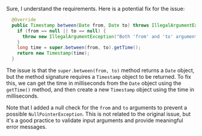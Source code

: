 Sure, I understand the requirements. Here is a potential fix for the issue:

```java
  @Override
  public Timestamp between(Date from, Date to) throws IllegalArgumentException {
    if (from == null || to == null) {
      throw new IllegalArgumentException("Both 'from' and 'to' arguments must not be null.");
    }
    long time = super.between(from, to).getTime();
    return new Timestamp(time);
  }
```
The issue is that the `super.between(from, to)` method returns a `Date` object, but the method signature requires a `Timestamp` object to be returned. To fix this, we can get the time in milliseconds from the `Date` object using the `getTime()` method, and then create a new `Timestamp` object using the time in milliseconds.

Note that I added a null check for the `from` and `to` arguments to prevent a possible `NullPointerException`. This is not related to the original issue, but it's a good practice to validate input arguments and provide meaningful error messages.